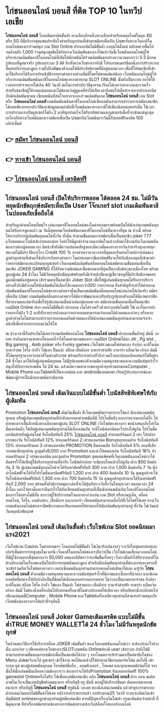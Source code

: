 # ไก่ชนออนไลน์ บอนสี  ที่ติด TOP 10 ในทวีปเอเชีย

**ไก่ชนออนไลน์ บอนสี** โอนเติมเครดิตขั้นต่ำ  ทางเลือกอีกหนึ่งทางเลือกสำหรับคนยุคใหม่ในยุค 4G หรือ 5G ที่มีบริการสุดแสนประทับใจสำหรับทุกท่านที่เข้ามาสมัครเพื่อเปิด Userกับทางเว็บคาสิโนออนไลน์ของเราร่วมสนุก เกม Slot Online ฝากเครดิตไม่มีขั้นต่ำ ลงทุนได้ตั้งแต่ หลักหน่วยขึ้นไปจนถึงหลัก 1,000 ร่วมสนุกสุดขีดได้กับทางเว็บเดิมพันของเราได้แล้ววันนี้เว็บพนันออนไลน์ผู้ให้บริการเกมเดิมพันคาสิโนออนไลน์ที่เปิดให้นักพนันได้ร่วมเดิมพันมาอย่างยาวนานมากกว่า 5 ปี มีภาพรูปแบบที่ดูสมจจริง รูปแบบระบบ 3 มิติ
อีกทั้งทางเว็บของเรายังมี โปรแกรมเมอร์มือหนึ่งการสร้างระบบที่คอยบริการและดูแล  รวมไปถึงพัฒนาตัวเกมให้มีประสิทธิภาพที่ดีอยู่ตลอดเวลา เพื่อที่ให้สมาชิกที่เข้ามาใช้บริการได้รับการปรนนิบัติจากทางค่ายเราอย่างเต็มที่โดยไม่ขาดแม้แต่น้อย เว็บพนันออนไลน์ผู้ให้บริการเกมเดิมพันพนันคาสิโนออนไลน์ของทางค่ายเกม SLOT ONLINE นั้นยังเป็นระบบ ออโต้ใช้เวลาการทำรายการไม่เกิน 40 วินาที ต่อในการทำประวัติธุกรรม เรียกได้เลยว่าสะดวกและรวดเร็วสำหรับสมาชิกผู้ใช้งานแน่นอนและไม่ต้องแจ้งผู้ดูแลที่ทำให้เสียเวลาอีกต่อไปเมื่อทำรายการฝากเครดิตกับนักเดิมพันทุกคน
เซียนพนันที่สนใจอยากจะลองร่วมเดิมพันเกม **ไก่ชนออนไลน์ บอนสี** เกม Slot  หรือ ***ไก่ชนออนไลน์ บอนสี*** เกมเดิมพันพนันคาสิโนออนไลน์เซียนพนันสามารถทำรายการสมัครสมาชิกได้เลยเพียงกรอกประวัติและข้อมูลตามลำดับที่เว็บพนันของทางเรามีให้เพียงนิดหน่อยเท่านั้น ใช้เวลาการทำรายการเปิดยูสเซอร์ไม่ถึง 2 นาทีทุกท่านก็จะได้รับรหัสผ่านและยูสเซอร์เพื่อที่จะเข้ามาสนุกสุดเหวี่ยงกับทางเว็บพนันของเราสมัครเพื่อเปิด Userกับเว็บพนันเราวันนี้รับเลยฟรีเครดิต 100 เปอร์เซ็นต์ 

## 👉 [สมัคร ไก่ชนออนไลน์ บอนสี](https://archa888.com/)
## 👉 [ทางเข้า ไก่ชนออนไลน์ บอนสี](https://archa888.com/)
## 👉 [ไก่ชนออนไลน์ บอนสี เครดิตฟรี](https://archa888.com/)

## ไก่ชนออนไลน์ บอนสี เปิดให้บริการตลอด ได้ตลอด 24 ชม. ไม่มีวันหยุดนักขัตฤกษ์สมัครเพื่อเปิด User โจ๊กเกอร์ slot เกมเดิมพันคาสิโนปลอดภัยเชื่อถือได้

สำหรับลูกค้าคนไหนที่สนใจ เล่นเกมคาสิโนออนไลน์ของในค่ายเกมเราพร้อมเปิดให้นักเล่นเกมพนันทุกคนได้รับการดูแลแล้ว ณ วันนี้สุดยอดเว็บเดิมพันเกมคาสิโนออนไลน์ที่มาแรงที่สุด ณ ช่วงนี้ พร้อมให้การบริการผู้เดิมพันทุกคนได้ทั้งวัน ทั้งคืน ทำตามขั้นตอนการสมัครเพื่อเป็นสมาชิก joker 777 แจ็กพอตและโบนัสเข้าง่ายแตกบ่อย จึงทำให้มีลูกค้าจำนวนมากติดใจแล้วกลับมาใช้งานกับเว็บเกมพนันของเราต่ออยู่ตลอดเวลา มิหนำซ้ำยังมีความปลอดภัยสูงและมีความั่นคงทางการเงินจ่ายจริงทุกบาททุกสตางค์ไม่มีประวัติการโกง Credit 100 % ทางค่ายเราควบวงจรที่สุดและยังตอบโจทย์การเล่นของลูกค้าทุกท่านที่เข้ามาใช้บริการกับทางค่ายเรา
ในค่ายเกมเรามีเครดิตฟรีแจกให้กับนักลงทุนที่เข้ามาทำรายการสมัครลงทะเบียนทุกยูสเซอร์ เว็บเกมพนันเดิมพันสล็อตออนไลน์สมัครตามขั้นตอนเพื่อเป็นสมาชิก JOKER GAMING ที่ได้รับความนิยมและชื่นชอบมากที่สุดเป็นระดับต้นๆของเมืองไทย พร้อมดูแลผู้เล่น 24 ชั่วโมง ไม่มีวันหยุดนักขัตฤกษ์พร้อมยังมีเจ้าหน้าที่และผู้เชี่ยวชาญที่มีประสิทธิภาพคอยดูแลนักพนันอยู่ตลอด เข้าร่วมมาเป็นสมาชิก Joker Slot เพื่อให้ผู้เล่นพนันทุกคนได้รับการบริการอย่างทั่วถึงมีตัวเกมให้นักเดิมพันได้เลือกใช้งานมากกว่า300 รายการเกม
สิ่งสำคัญที่จะทำให้ค่ายเกมเดิมพันพนันคาสิโนออนไลน์ของทางค่ายเรานั้นเป็นเกมเดิมพันสล็อตออนไลน์เล่นง่ายได้เงินจริง สมัครเพื่อเปิด User  เกมเดิมพันสล็อตทางค่ายเราได้มีการพัฒนาและปรับปรุงรูปแบบตัวเกมให้มีภาพกราฟิกที่สวยงามและสมจริงเพื่อให้รูปแบบเกมนั้นน่าเล่นอยู่ตลอดเวลา สมัครตามขั้นตอนเพื่อเป็นสมาชิก เกมSlot Online ฝาก-ถอนไม่มีขั้นต่ำ ฝากถอน เงินได้รวดเร็วด้วยระบบอัตโนมัติ ใช้เวลาในการทำรายการไม่ถึง 1-2 นาทีทั้งรายการฝากและรายการถอนสามารถแจ้งถอนได้ด้วยตนเองง่ายๆ หรือหากลูกค้าท่านใดไม่สามารถทำรายการถอนเคดริตด้วยตนเองได้นักเล่นเกมพนันทุกท่านสามารถแจ้งเจ้าหน้าที่เพื่อทำรายการถอนเงินให้ได้

ณ ช่วงเวลานี้รับประกันได้เลยว่าเกมเดิมพันออนไลน์ **ไก่ชนออนไลน์ บอนสี** ฝากถอนขั้นต่ำทรู มันนี่ วอเลท กำลังมาแรงแซงทางโค้งเลยก็ว่าได้โดยค่ายเกมของเรา เกมSlot Onlineได้นำ  Jili , Pg slot , Big gaming , Amb poker หรือ Funky games เว็บไซต์รวมเกมไพ่สามกอง  ยิงปลา คาสิโนสด บาคาร่าสด ไฮโล กำถั่ว ไพ่แคง ปั่นแปะ สล็อต เสือมังกร บาคาร่าสายฟ้า บาคาร่า แบ็คแจ๊ค เก้าเก ดัมมี่ ที่ได้มาตรฐานจากจากคาสิโนต่างประเทศ พร้อมบริการอย่างทั่วถึงรวดเร็วและปลอดภัยคอยแก้ไขปัญหา 24 ชั่วโมง มาให้กับผู้เล่นพนันทุกคน ได้มีรูปแบบของตัวเกมมีความสนุกสนานและความมันส์สุดเร้าใจสนุกไปกับการแทงพนัน ได้ 24 ชม. แล้วแต่ความสะดวกของลูกค้าทุกท่านผ่านบนComputer , Mobile Phone และTabletที่เป็นระบบios และ androidแบบพกพา เรียนรู้ประสบการณ์และพัฒนาสู่การเป็นนักแทงพนันระดับเทพ

## ไก่ชนออนไลน์ บอนสี เติมเงินแบบไม่มีขั้นต่ำ โบนัสสิทธิพิเศษให้กับผู้เดิมพัน

 Promotion  **ไก่ชนออนไลน์ บอนสี** เติมเงินขั้นต่ำ ที่เว็บเกมพนันเราอยากจะให้แก่  นักเล่นเกมพนันทุกคน หรือผู้เล่นเกมพนันทุกท่านที่กำลังอยากหาค่ายพนันที่มี โปรโมชั่นดีๆ และการแจกแบบไม่กั๊ก ให้ค่ายของเราเป็นอีกหนึ่งทางเลือกของผู้เล่น SLOT ONLINE เว็บไซต์ของทางเรา ขอนำเสนอกับโปรโมชั่นเครดิตดีๆ ให้กับผู้เล่นเกมพนันทุกท่านได้เลือกเล่นกัน จะมีโบนัสเครดิตอะไรบ้างไปดูกัน
โปรโมชั่นเครดิตสำหรับผู้เล่นใหม่ รับโบนัสทันที 25% [ไก่ชนออนไลน์ บอนสี](https://archa888.com/) ทำยอดเทิร์นแค่ 2 เท่า
โปรฝากแรกของวัน รับโบนัสทันที 12% ทำยอดเทิร์นแค่ 2 เท่าของเครดิต
Bonusทุกยอดฝาก รับโบนัสทันที 13% ทำยอดเทิร์นแค่ 3 เท่าของเครดิต
 PROMOTION คืนยอดเสีย รับโบนัสทันที 5% ยอดที่เสียจากสมาชิกทุกท่าน สูงสุดถึง9,000 บาท
 Promotion แนะนำให้คนมาเล่น รับโบนัสทันที 18% ทำยอดเทิร์นแค่ 2 เท่าของเครดิต
และสุดท้าย Promotion สุดแสนพิศษที่เว็บเกมพนันออนไลน์เราได้คัดสรรไว้ให้เพื่อผู้ใช้บริการทุกท่านที่น่ารัก โบนัสฝากบ่อย จะมีแบบไหนบ้างไปดูกัน
ฝาก 800 ติดต่อกัน 3 วัน ผู้เล่นเกมพนันออนไลน์จะได้รับเครดิตฟรีทันที 300 บาท
ฝาก 1,000 ติดต่อกัน 7 วัน นักล่าโบนัสฟรีจะได้รับโปรโมชั่นเครดิตฟรีทันที 1,200 บาท
ฝาก 400 ติดต่อกัน 10 วัน คุณลูกค้าจะได้รับโบนัสเครดิตฟรีทันที 1,300 บาท
ฝาก 700 ติดต่อกัน 15 วัน คุณลูกค้าทุกท่านจะได้รับเครดิตฟรีทันที 2,000 บาท
พร้อมทั้งยังมีการหมุนกงล้อที่จะได้ลุ้นรับรางวัลบิ๊กวินในทุกเวลา ตลอดเวลา 24 ชั่วโมง บอกไว้ตรงนี้เลยว่าคืนกำไรให้กับเซียนพนันทุกท่านที่เป็นนักเล่นพนันกับเว็บคาสิโนออนไลน์ของเราได้อย่างไม่มีอั้น หากว่าผู้ใช้บริการสนใจและอยากจะเล่น เกม Slot หรือเกมรูเล็ต, สล็อตออนไลน์, ไฮโล, เกมยิงปลา, เสือมังกร และบาคาร่า เซียนพนันสามารถคลิ๊กไปที่เว็บไซต์ได้เลย ทางเว็บเกมพนันออนไลน์ของเรามีพนักงานและทีมงานคอยให้คำตอบให้นักเดิมพันทุกท่านอยู่ ทั้งวัน ไม่เว้นแต่วันหยุดนักขัตฤกษ์

## ไก่ชนออนไลน์ บอนสี เติมเงินขั้นต่ำ  เว็บไซต์เกม Slot ยอดนิยมมาแรง2021

เว็บไซต์เกม Casino ในค่ายเกมเรา โอนถอนไม่มีขั้นต่ำ ได้เงินจริงเล่นง่ายๆ รางวัลใหญ่แตกบ่อยและเปอร์เซ็นต์การจ่ายสูงสุดในเวลานี เว็บคาสิโนออนไลน์ของเราถือว่าเป็น เว็บไซต์เกมเสี่ยงดวงออนไลน์ที่มีผู้ใช้งานมากที่สุดมากกว่า 50,000 คนและมีอัตราว่าจะเพิ่มขึ้นเรื่อยๆ เว็บเรานั้นยังได้รับจากคาสิโนต่างประเทศในเรื่องของเปิดให้บริการเกมพนันและดูแล สำหรับนักเดิมพันทุกท่านที่ต้องการและอยากที่จะเข้าร่วมกับเว็บไซต์ของทางเรา เหล่าเซียนพนันทุกท่านสามารถแอดไลน์เข้ามาได้เลย
	มารู้จัก **ไก่ชนออนไลน์ บอนสี** ตัวเกมมีความสนุกสนานและความมันส์สุดเร้าใจที่มีภาพและเนื้อหาที่น่าลอง และมีเกมยอดฮิตที่มาแรงให้กับกำลังเป็นที่นิยมได้เลือกแทงอย่างหลากหลาย  ไม่ว่าจะเป็นเกมบาคาร่าสด ยิงปลา คาสิโนสด สล็อต ไฮโล กำถั่ว ไพ่แคง ปั่นแปะ ไพ่สามกอง เสือมังกร บาคาร่าสายฟ้า บาคาร่า แบ็คแจ๊ค เก้าเก ดัมมี่ ไม่ต้องนั่งเครื่องบินไปถึงบ่อนหรือคาสิโนต่างประเทศให้เสียเวลา หรือเสียค่านั่งรถอีกต่อไป เพียงแค่คุณมีComputer , Mobile Phone และTabletเครื่องเดียวทุกท่านก็สามารถร่วมสนุกกับเว็บพนันของทางเราได้แล้วปัจจุบันนี้

## ไก่ชนออนไลน์ บอนสี Joker Gameเติมเครดิต แบบไม่มีขั้นต่ำTRUE MONEY WALLETได้ 24 ชั่วโมง ไม่มีวันหยุดนักขัตฤกษ์

ในส่วนของวิธีการใช้บริการสล็อต JOKER เติมขั้นต่ำ ของเว็บเกมพนันออนไลน์เรา จะต้องทำอะไรบ้างนั้น แบบง่าย ๆ เพียงแค่ทางเว็บของเราSLOTเกมพนัน Onlineต้องมี user เข้าระบบ ถ้ายังไม่มีสามารถทำตามขั้นตอนการสมัครเพื่อเป็นสมาชิกได้ง่าย ๆ จากโหมดการเข้าร่วมมาเป็นสมาชิกในช่อง Menu Jokerจึงจะได้ ยูสเซอร์ เข้าใช้งาน พอได้มาแล้วก็ให้ทำตามวิธีผ่านสมาร์ทโฟน ต่อไปนี้
เข้าระบบ ยูส  ของผู้เล่นพนันทุกคน โทรศัพท์มือถือ , คอมพิวเตอร์ , ไอแพด และทุกแพลตฟอร์มก็ได้
จากนั้นให้นักเล่นพนันเลือกความต้องการว่า ต้องการจะได้รับPromotion รับเลยเครดิตฟรี 100% gameslot Onlineหรือไม่รับ
ให้เพื่อนๆสมัครสมาชิก คลิก **ไก่ชนออนไลน์ บอนสี** ฝาก ถอน auto ภาพในเว็บจะขึ้นเลขบัญชีพร้อมธนาคาร หรือบัญชี ทรู มันนี่ ของผู้ให้บริการขึ้นมา
คัดลอกหมายเลขธนาคาร หรือบัญชี **ไก่ชนออนไลน์ บอนสี** ทรูมันนี่ วอเลท ของนักเล่นเกมพนัน แล้วทำธุรกรรมระบบฝากถอนเงินแบบไม่มีขั้นต่ำได้เลย
หลังจากทำรายการแล้ว รอประมาณ25 วินาที ระบบจะเติมเงินเข้าบัญชีslot onlineของลูกค้าทุกท่านผู้สมัครสมาชิก
หากมีปัญหาเรื่องเงินไม่เข้า กรุณาติดต่อเจ้าหน้าที่ ที่มีคุณภาพ ที่ทำเรื่องสมัครผ่านช่องทางการติดต่อทางหน้าเว็บสล็อตโจ๊กเกอร์ออนไลน์



